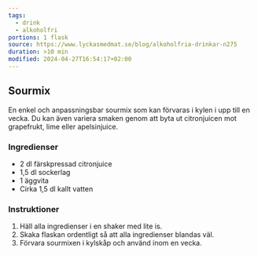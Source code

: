 ```yaml
---
tags:
  - drink
  - alkoholfri
portions: 1 flask
source: https://www.lyckasmedmat.se/blog/alkoholfria-drinkar-n275
duration: >10 min
modified: 2024-04-27T16:54:17+02:00
---
```


## Sourmix

En enkel och anpassningsbar sourmix som kan förvaras i kylen i upp till en vecka. Du kan även variera smaken genom att byta ut citronjuicen mot grapefrukt, lime eller apelsinjuice.

### Ingredienser

- 2 dl färskpressad citronjuice
- 1,5 dl sockerlag
- 1 äggvita
- Cirka 1,5 dl kallt vatten

### Instruktioner

1. Häll alla ingredienser i en shaker med lite is.
2. Skaka flaskan ordentligt så att alla ingredienser blandas väl.
3. Förvara sourmixen i kylskåp och använd inom en vecka.
